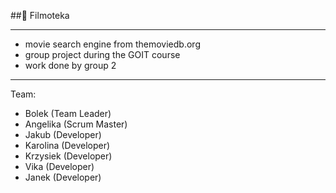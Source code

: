 ##🎥 Filmoteka

---

- movie search engine from themoviedb.org
- group project during the GOIT course
- work done by group 2

---

Team:

- Bolek (Team Leader)
- Angelika (Scrum Master)
- Jakub (Developer)
- Karolina (Developer)
- Krzysiek (Developer)
- Vika (Developer)
- Janek (Developer)
